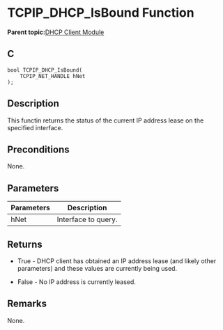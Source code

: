 # TCPIP\_DHCP\_IsBound Function

**Parent topic:**[DHCP Client Module](GUID-9356D53B-4F42-4E1E-B051-90F7C4D448E6.md)

## C

```
bool TCPIP_DHCP_IsBound(
    TCPIP_NET_HANDLE hNet
);
```

## Description

This functin returns the status of the current IP address lease on the specified interface.

## Preconditions

None.

## Parameters

|Parameters|Description|
|----------|-----------|
|hNet|Interface to query.|

## Returns

-   True - DHCP client has obtained an IP address lease \(and likely other parameters\) and these values are currently being used.

-   False - No IP address is currently leased.


## Remarks

None.

